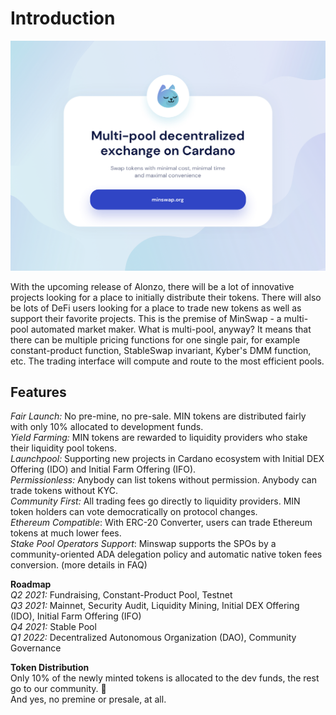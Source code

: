 # Introduction

![](.gitbook/assets/minswap_promo_twitter.jpg)

With the upcoming release of Alonzo, there will be a lot of innovative projects looking for a place to initially distribute their tokens. There will also be lots of DeFi users looking for a place to trade new tokens as well as support their favorite projects. This is the premise of MinSwap - a multi-pool automated market maker. What is multi-pool, anyway? It means that there can be multiple pricing functions for one single pair, for example constant-product function, StableSwap invariant, Kyber's DMM function, etc. The trading interface will compute and route to the most efficient pools.

## Features

_Fair Launch:_ No pre-mine, no pre-sale. MIN tokens are distributed fairly with only 10% allocated to development funds.  
_Yield Farming:_ MIN tokens are rewarded to liquidity providers who stake their liquidity pool tokens.  
_Launchpool:_ Supporting new projects in Cardano ecosystem with Initial DEX Offering \(IDO\) and Initial Farm Offering \(IFO\).  
_Permissionless:_ Anybody can list tokens without permission. Anybody can trade tokens without KYC.  
_Community First:_ All trading fees go directly to liquidity providers. MIN token holders can vote democratically on protocol changes.  
_Ethereum Compatible_: With ERC-20 Converter, users can trade Ethereum tokens at much lower fees.  
_Stake Pool Operators Support_: Minswap supports the SPOs by a community-oriented ADA delegation policy and automatic native token fees conversion. \(more details in FAQ\)

**Roadmap**  
_Q2 2021:_ Fundraising, Constant-Product Pool, Testnet  
_Q3 2021:_ Mainnet, Security Audit, Liquidity Mining, Initial DEX Offering \(IDO\), Initial Farm Offering \(IFO\)  
_Q4 2021:_ Stable Pool  
_Q1 2022:_ Decentralized Autonomous Organization \(DAO\), Community Governance

**Token Distribution**  
Only 10% of the newly minted tokens is allocated to the dev funds, the rest go to our community. 🤗  
And yes, no premine or presale, at all.

